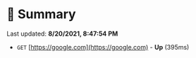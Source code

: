 # 📖 Summary
Last updated: **8/20/2021, 8:47:54 PM**

- `GET` [https://google.com](https://google.com) - **Up** (395ms)
